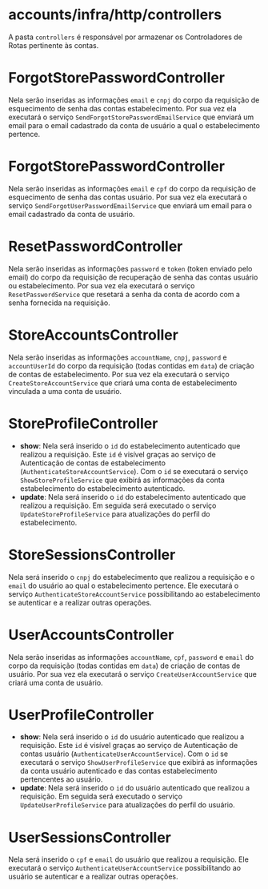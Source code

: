 # **accounts/infra/http/controllers**

A pasta `controllers` é responsável por armazenar os Controladores de Rotas pertinente às contas.

# ForgotStorePasswordController
Nela serão inseridas as informações `email` e `cnpj` do corpo da requisição de esquecimento de senha das contas estabelecimento.
Por sua vez ela executará o serviço `SendForgotStorePasswordEmailService` que enviará um email para o email cadastrado da conta de usuário a qual o estabelecimento pertence.

# ForgotStorePasswordController
Nela serão inseridas as informações `email` e `cpf` do corpo da requisição de esquecimento de senha das contas usuário.
Por sua vez ela executará o serviço `SendForgotUserPasswordEmailService` que enviará um email para o email cadastrado da conta de usuário.

# ResetPasswordController
Nela serão inseridas as informações `password` e `token` (token enviado pelo email) do corpo da requisição de recuperação de senha das contas usuário ou estabelecimento.
Por sua vez ela executará o serviço `ResetPasswordService` que resetará a senha da conta de acordo com a senha fornecida na requisição.

# StoreAccountsController
Nela serão inseridas as informações `accountName`, `cnpj`, `password` e `accountUserId` do corpo da requisição (todas contidas em `data`) de criação de contas de estabelecimento.
Por sua vez ela executará o serviço `CreateStoreAccountService` que criará uma conta de estabelecimento vinculada a uma conta de usuário.

# StoreProfileController
- **show**: Nela será inserido o `id` do estabelecimento autenticado que realizou a requisição. Este `id` é visível graças ao serviço de Autenticação de contas de estabelecimento (`AuthenticateStoreAccountService`).
Com o `id` se executará o serviço `ShowStoreProfileService` que exibirá as informações da conta estabelecimento do estabelecimento autenticado.
- **update**: Nela será inserido o `id` do estabelecimento autenticado que realizou a requisição. Em seguida será executado o serviço `UpdateStoreProfileService` para atualizações do perfil do estabelecimento.

# StoreSessionsController
Nela será inserido o `cnpj` do estabelecimento que realizou a requisição e o `email` do usuário ao qual o estabelecimento pertence.
Ele executará o serviço `AuthenticateStoreAccountService` possibilitando ao estabelecimento se autenticar e a realizar outras operações.

# UserAccountsController
Nela serão inseridas as informações `accountName`, `cpf`, `password` e `email` do corpo da requisição (todas contidas em `data`) de criação de contas de usuário.
Por sua vez ela executará o serviço `CreateUserAccountService` que criará uma conta de usuário.

# UserProfileController
- **show**: Nela será inserido o `id` do usuário autenticado que realizou a requisição. Este `id` é visível graças ao serviço de Autenticação de contas usuário (`AuthenticateUserAccountService`).
Com o `id` se executará o serviço `ShowUserProfileService` que exibirá as informações da conta usuário autenticado e das contas estabelecimento pertencentes ao usuário.
- **update**: Nela será inserido o `id` do usuário autenticado que realizou a requisição. Em seguida será executado o serviço `UpdateUserProfileService` para atualizações do perfil do usuário.

# UserSessionsController
Nela será inserido o `cpf` e `email` do usuário que realizou a requisição.
Ele executará o serviço `AuthenticateUserAccountService` possibilitando ao usuário se autenticar e a realizar outras operações.
